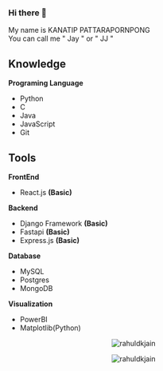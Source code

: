 ### Hi there 👋
My name is KANATIP PATTARAPORNPONG <br/>
You can call me " Jay " or " JJ " <br/>
## Knowledge
**Programing Language**
 - Python
 - C
 - Java
 - JavaScript
 - Git
## Tools
**FrontEnd**
 - React.js **(Basic)**

**Backend**
 - Django Framework **(Basic)**
 - Fastapi **(Basic)**
 - Express.js **(Basic)**
 
 **Database**
 - MySQL
 - Postgres
 - MongoDB

 **Visualization**
 - PowerBI
 - Matplotlib(Python)


<p align="center">
<img src=https://github-readme-stats.vercel.app/api/top-langs/?username=Costalferz&layout=compact&theme=radical&langs_count=10 alt=rahuldkjain />
</p>

<p align="center">
<img src=https://github-readme-stats.vercel.app/api/wakatime?username=Costalferz&layout=compact&hide=Other&theme=radical alt=rahuldkjain />
</p> 

<!--
**costalferz/costalferz** is a ✨ _special_ ✨ repository because its `README.md` (this file) appears on your GitHub profile.

Here are some ideas to get you started:

- 🔭 I’m currently working on ...
- 🌱 I’m currently learning ...
- 👯 I’m looking to collaborate on ...
- 🤔 I’m looking for help with ...
- 💬 Ask me about ...
- 📫 How to reach me: ...
- 😄 Pronouns: ...
- ⚡ Fun fact: ...
-->
